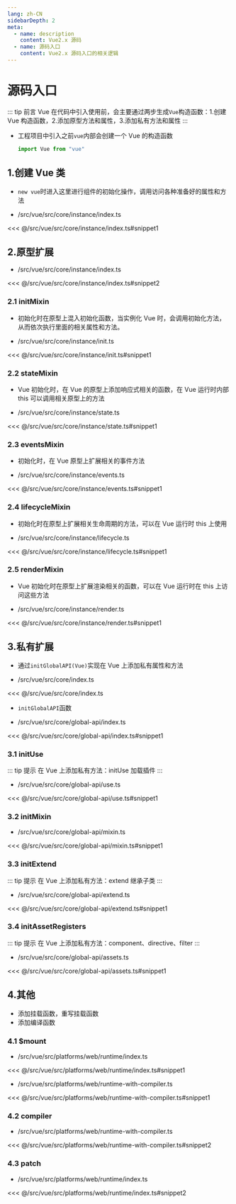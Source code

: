 ```yaml
---
lang: zh-CN
sidebarDepth: 2
meta:
  - name: description
    content: Vue2.x 源码
  - name: 源码入口
    content: Vue2.x 源码入口的相关逻辑
---
```


# 源码入口

::: tip 前言
Vue 在代码中引入使用前，会主要通过两步生成`Vue`构造函数：1.创建 Vue 构造函数，2.添加原型方法和属性，3.添加私有方法和属性
:::

- 工程项目中引入之前`vue`内部会创建一个 Vue 的构造函数

  ```js
  import Vue from "vue"
  ```

## 1.创建 Vue 类

- `new vue`时进入这里进行组件的初始化操作，调用访问各种准备好的属性和方法

- /src/vue/src/core/instance/index.ts

<<< @/src/vue/src/core/instance/index.ts#snippet1

## 2.原型扩展

- /src/vue/src/core/instance/index.ts

<<< @/src/vue/src/core/instance/index.ts#snippet2

### 2.1 initMixin

- 初始化时在原型上混入初始化函数，当实例化 Vue 时，会调用初始化方法，从而依次执行里面的相关属性和方法。

- /src/vue/src/core/instance/init.ts

<<< @/src/vue/src/core/instance/init.ts#snippet1

### 2.2 stateMixin

- Vue 初始化时，在 Vue 的原型上添加响应式相关的函数，在 Vue 运行时内部 this 可以调用相关原型上的方法

- /src/vue/src/core/instance/state.ts

<<< @/src/vue/src/core/instance/state.ts#snippet1

### 2.3 eventsMixin

- 初始化时，在 Vue 原型上扩展相关的事件方法

- /src/vue/src/core/instance/events.ts

<<< @/src/vue/src/core/instance/events.ts#snippet1

### 2.4 lifecycleMixin

- 初始化时在原型上扩展相关生命周期的方法，可以在 Vue 运行时 this 上使用

- /src/vue/src/core/instance/lifecycle.ts

<<< @/src/vue/src/core/instance/lifecycle.ts#snippet1

### 2.5 renderMixin

- Vue 初始化时在原型上扩展渲染相关的函数，可以在 Vue 运行时在 this 上访问这些方法

- /src/vue/src/core/instance/render.ts

<<< @/src/vue/src/core/instance/render.ts#snippet1

## 3.私有扩展

- 通过`initGlobalAPI(Vue)`实现在 Vue 上添加私有属性和方法

- /src/vue/src/core/index.ts

<<< @/src/vue/src/core/index.ts

- `initGlobalAPI`函数

- /src/vue/src/core/global-api/index.ts

<<< @/src/vue/src/core/global-api/index.ts#snippet1

### 3.1 initUse

::: tip 提示
在 Vue 上添加私有方法：initUse 加载插件
:::

- /src/vue/src/core/global-api/use.ts

<<< @/src/vue/src/core/global-api/use.ts#snippet1

### 3.2 initMixin

- /src/vue/src/core/global-api/mixin.ts

<<< @/src/vue/src/core/global-api/mixin.ts#snippet1

### 3.3 initExtend

::: tip 提示
在 Vue 上添加私有方法：extend 继承子类
:::

- /src/vue/src/core/global-api/extend.ts

<<< @/src/vue/src/core/global-api/extend.ts#snippet1

### 3.4 initAssetRegisters

::: tip 提示
在 Vue 上添加私有方法：component、directive、filter
:::

- /src/vue/src/core/global-api/assets.ts

<<< @/src/vue/src/core/global-api/assets.ts#snippet1

## 4.其他

- 添加挂载函数，重写挂载函数
- 添加编译函数

### 4.1 $mount

- /src/vue/src/platforms/web/runtime/index.ts

<<< @/src/vue/src/platforms/web/runtime/index.ts#snippet1

- /src/vue/src/platforms/web/runtime-with-compiler.ts

<<< @/src/vue/src/platforms/web/runtime-with-compiler.ts#snippet1

### 4.2 compiler

- /src/vue/src/platforms/web/runtime-with-compiler.ts

<<< @/src/vue/src/platforms/web/runtime-with-compiler.ts#snippet2

### 4.3 patch

- /src/vue/src/platforms/web/runtime/index.ts

<<< @/src/vue/src/platforms/web/runtime/index.ts#snippet2
